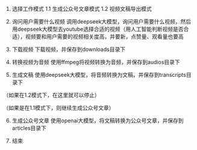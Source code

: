 1. 选择工作模式
    1.1 生成公众号文章模式
    1.2 视频文稿导出模式

2. 询问用户需要什么视频
    调用deepseek大模型，询问用户需要什么视频，然后用deepseek大模型去youtube选择合适的视频（用人工智能判断视频是否合适），视频要和用户需要的视频相关度高，并要新，点赞量、观看量也要高

3. 下载视频
    下载视频，并保存到downloads目录下
    
4. 转换视频为音频
    使用ffmpeg将视频转换为音频，并保存到audios目录下
    
5. 生成文稿
    使用deepseek大模型，将音频转换为文稿，并保存到transcripts目录下
    
（如果在1.2模式下，在这里就可以停止）

（如果是在1.1模式下，则继续生成公众号文章）

6. 生成公众号文章
    使用openai大模型，将文稿转换为公众号文章，并保存到articles目录下
    
7. 结束
    
